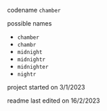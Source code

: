 codename `chamber`

possible names

- `chamber`
- `chambr`
- `midnight`
- `midnightr`
- `midnighter`
- `nightr`

project started on 3/1/2023

readme last edited on 16/2/2023
